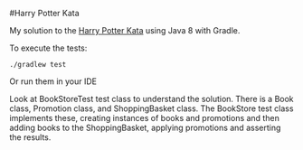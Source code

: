 #Harry Potter Kata 

My solution to the [Harry Potter Kata](https://github.com/nspectator/katas/tree/master/list/HarryPotter) using Java 8 with Gradle.

To execute the tests:

```./gradlew test```

Or run them in your IDE

Look at BookStoreTest test class to understand the solution. There is a Book class, Promotion class, and ShoppingBasket class.  The BookStore test class implements these, creating instances of books and promotions and then adding books to the ShoppingBasket, applying promotions and asserting the results.
